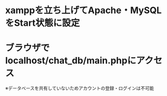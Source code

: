 # xamppを立ち上げてApache・MySQLをStart状態に設定
# ブラウザでlocalhost/chat_db/main.phpにアクセス
※データベースを共有していないためアカウントの登録・ログインは不可能
